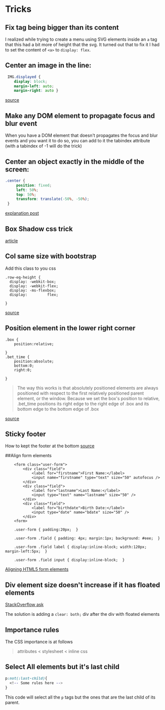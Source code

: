 # Tricks
## Fix <a> tag being bigger than its content
I realized while trying to create a menu using SVG elements inside an `a` tag
that this had a bit more of height that the svg. It turned out that to fix it
I had to set the content of `<a>` to `display: flex`.

##  Center an image in the line:
```css
 IMG.displayed {
    display: block;
    margin-left: auto;
    margin-right: auto }
```

[source](https://www.w3.org/Style/Examples/007/center.en.html)

## Make any DOM element to propagate focus and blur event
When you have a DOM element that doesn't propagates the focus and blur events and
you want it to do so, you can add to it the tabindex attribute (with a tabindex of -1 will do the trick)

## Center an object exactly in the middle of the screen:
```css
.center {
     position: fixed;
     left: 50%;
     top: 50%;
     transform: translate(-50%, -50%);
 }
 ```
 [explanation post](https://css-tricks.com/quick-css-trick-how-to-center-an-object-exactly-in-the-center/)

## Box Shadow css trick
[article](https://css-tricks.com/snippets/css/css-box-shadow/)

## Col same size with bootstrap
Add this class to you css
```
.row-eq-height {
  display: -webkit-box;
  display: -webkit-flex;
  display: -ms-flexbox;
  display:         flex;

}

```
[source](http://getbootstrap.com.vn/examples/equal-height-columns/)

## Position element in the lower right corner
```
.box {
    position:relative;

}
.bet_time {
    position:absolute;
    bottom:0;
    right:0;

}
```
> The way this works is that absolutely positioned elements are always positioned with respect to the first relatively positioned parent element, or the window. Because we set the box's position to relative, .bet_time positions its right edge to the right edge of .box and its bottom edge to the bottom edge of .box

[source](http://stackoverflow.com/questions/3956043/css-how-to-position-element-in-lower-right)

## Sticky footer
How to kept the footer at the bottom
[source](https://philipwalton.github.io/solved-by-flexbox/demos/sticky-footer/)

##Align form elements
```
    <form class="user-form">
        <div class="field">
            <label for="firstname">First Name:</label>
            <input name="firstname" type="text" size="50" autofocus />
        </div>
        <div class="field">
            <label for="lastname">Last Name:</label>
            <input type="text" name="lastname" size="50" />
        </div>
        <div class="field">
            <label for="birthdate">Birth Date:</label>
            <input type="date" name="bdate" size="50" />
        </div>
    <form>
```

```
    .user-form { padding:20px;  }

    .user-form .field { padding: 4px; margin:1px; background: #eee;  }

    .user-form .field label { display:inline-block; width:120px; margin-left:5px;  }

    .user-form .field input { display:inline-block;  }
```

[Aligning HTML5 form elements](http://stackoverflow.com/questions/17825979/aligning-html5-form-elements)

## Div element size doesn't increase if it has floated elements
[StackOverflow ask](http://stackoverflow.com/questions/16568272/why-doesnt-the-height-of-a-container-element-increase-if-it-contains-floated-el)

The solution is adding a `clear: both;` div after the div with floated elements

## Importance rules

The CSS importance is at follows

> attributes < stylesheet < inline css

## Select All elements but it's last child

```css
p:not(:last-child){
  <!-- Some rules here -->
}
```

This code will select all the `p` tags but the ones that are the last child of
its parent.